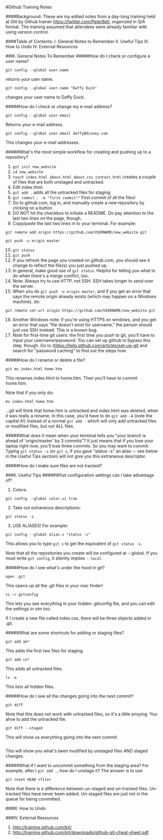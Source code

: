 #Github Training Notes

####Background:
These are my edited notes from a day-long training held at Gilt by Github trainer https://twitter.com/PeterBell, organized in Q/A format. The training assumed that attendees were already familiar with using version control. 

####Table of Contents:
I. General Notes to Remember
II. Useful Tips
III. How to Undo
IV. External Resources

###I. General Notes To Remember
#####How do I check or configure a user name?
```
git config --global user.name
```
returns your user name.

```
git config --global user.name "Daffy Duck"
```
changes your user name to Daffy Duck.

#####How do I check or change my e-mail address?
```
git config --global user.email
```

Returns your e-mail address.

```
git config --global user.email daffy@disney.com
```

This changes your e-mail addresses.

#####What's the most simple workflow for creating and pushing up to a repository?
1. `git init new_website`
2. `cd new_website`
3. `touch index.html about.html about.css contact.html` creates a couple of files that are both unstaged and untracked.
4. Edit index.html.
5. `git add .` adds all the untracked files for staging.
6. `git commit . -m "first commit!"` First commit of all the files!
7. Go to github.com, log in, and manually create a new repository by clicking on a button.
8. DO NOT hit the checkbox to initiate a README. Do pay attention to the last two lines on the page, though. 
9. Copy/paste the last two lines in to your terminal. For example:
```
git remote add origin https://github.com/USERNAME/new_website.git

git push -u origin master
``` 
10. `git status`
11. `git push` 
12. If you refresh the page you created on github.com, you should see it change to reflect the file(s) you just pushed up.
13. In general, make good use of `git status`. Helpful for telling you what to do when there's a merge conflict, too.
14. Note: Always try to use HTTP, not SSH. SSH takes longer to send over the server. 
15. When you do `git push -u origin master`, and if you get an error that says the remote origin already exists (which may happen on a Windows machine), do:
```
git remote set-url origin https://github.com/USERNAME/new_website.git
```
16. Another Windows note: if you're using HTTPS on windows, and you get an error that says "file doesn't exist for username," the person should just use SSH instead. This is a known bug. 
17. Note for first-time git users: the first time you push to git, you'll have to input your username/password. You can set up github to bypass this step, though. Go to (https://help.github.com/articles/set-up-git and search for "password caching" to find out the steps how. 

#####How do I rename or delete a file?
```
git mv index.html home.htm
```
This renames index.html to home.htm. Then you'll have to commit home.htm. 

Note that if you only do:
```
mv index.html home.htm
```
...git will think that home.htm is untracked and index.html was deleted, when it was really a rename. In this case, you'd have to do `git add -A` (note the capital A!) instead of a normal `git add .` which will only add untracked files or modified files, but not ALL files.


#####What does it mean when your terminal tells you "your branch is ahead of 'origin/master' by 3 commits"?
It just means that if you lose your laptop right now, you'll lose three commits. So you may want to commit. Typing `git status -s` (or `git s`, if you gave "status -s" an alias -- see below in the Useful Tips section) will not give you this extraneous descriptor.

#####How do I make sure files are not tracked?
  




###II. Useful Tips
#####What configuration settings can I take advantage of?
1. Colors:
```
git config --global color.ui true 
```
2. Take out extraneous descriptions:
```
git status -s
```
3. USE ALIASES! For example:
```
git config --global alias.s "status -s"
```
This allows you to type `git s` to get the equivalent of `git status -s`. 

Note that all the repositories you create will be configured at --global. If you must write `git config`, it silently implies `--local`.

#####How do I see what's under the hood in git?
```
open .git
```
This opens up all the .git files in your mac finder!

```
vi ~/.gitconfig
```
This lets you see everything in your hidden .gitconfig file, and you can edit the settings in vim too. 

If I create a new file called index.css, there will be three objects added in .git. 

#####What are some shortcuts for adding or staging files?
```
git add ab*
```
This adds the first two files for staging. 

```
git add co*
```
This adds all untracked files.

```
ls -a
```
This lists all hidden files.

#####How do I see all the changes going into the next commit?
```
git diff
```
Note that this does not work with untracked files, so it's a little anoying. You ahve to add the untracked file. 

```
git diff --staged
```
This will show us everything going into the next commit. 

```git diff HEAD
```
This will show you what's been modified by unstaged files AND staged changes. 

#####What if I want to uncommit something from the staging area?
For example, after I `git add .`, how do I unstage it? The answer is to use 
```
git reset HEAD <file>
```
Note that there is a difference between un-staged and un-tracked files. Un-tracked files have never been added. Un-staged files are just not in the queue for being committed. 






###III. How to Undo


###IV. External Resources
1. http://training.github.com/kit/
2. http://training.github.com/kit/downloads/github-git-cheat-sheet.pdf
